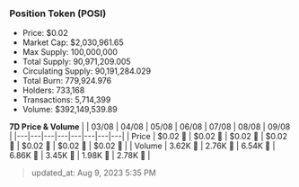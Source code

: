 
  ### Position Token (POSI)
  - Price: $0.02
  - Market Cap: $2,030,961.65
  - Max Supply: 100,000,000
  - Total Supply: 90,971,209.005
  - Circulating Supply: 90,191,284.029
  - Total Burn: 779,924.976
  - Holders: 733,168
  - Transactions: 5,714,399
  - Volume: $392,149,539.89

  **7D Price & Volume**
  | | 03&#x2F;08 | 04&#x2F;08 | 05&#x2F;08 | 06&#x2F;08 | 07&#x2F;08 | 08&#x2F;08 | 09&#x2F;08 |
  |---|---|---|---|---|---|---|---|
  | Price | $0.02 🔻 | $0.02 🔻 | $0.02 🔻 | $0.02 🚀 | $0.02 🔻 | $0.02 🚀 | $0.02 🚀 |
  | Volume | 3.62K 🔻 | 2.76K 🔻 | 6.54K 🚀 | 6.86K 🚀 | 3.45K 🔻 | 1.98K 🔻 | 2.78K 🚀 |

  > updated_at: Aug 9, 2023 5:35 PM
